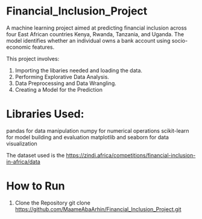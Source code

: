 # Financial_Inclusion_Project
A machine learning project aimed at predicting financial inclusion across four East African countries Kenya, Rwanda, Tanzania, and Uganda. The model identifies whether an individual owns a bank account using socio-economic features.

 This project involves:
1. Importing the libaries needed and loading the data.
 2. Performing Explorative Data Analysis.
 3. Data Preprocessing and Data Wrangling.
 4. Creating a Model for the Prediction

# Libraries Used:
pandas for data manipulation
numpy for numerical operations
scikit-learn for model building and evaluation
matplotlib and seaborn for data visualization

The dataset used is the https://zindi.africa/competitions/financial-inclusion-in-africa/data
# How to Run
1. Clone the Repository
git clone https://github.com/MaameAbaArhin/Financial_Inclusion_Project.git 
